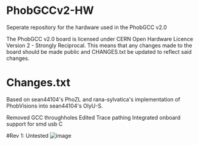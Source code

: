 # PhobGCCv2-HW
Seperate repository for the hardware used in the PhobGCC v2.0

The PhobGCC v2.0 board is licensed under CERN Open Hardware Licence Version 2 - Strongly Reciprocal.
This means that any changes made to the board should be made public and CHANGES.txt be updated to reflect said changes.

# Changes.txt

Based on sean44104's PhoZL and rana-sylvatica's implementation of PhobVisions into sean44104's OlyU-S.

Removed GCC throughholes
Edited Trace pathing
Integrated onboard support for smd usb C

#Rev 1: Untested
![image](https://github.com/nicholasung/PhobGCCUSB/assets/73774414/c7d96b0d-4187-4167-8194-45d91f799335)

